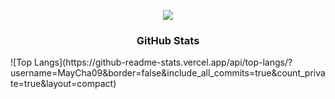 <!--
**MayCha09/MayCha09** is a ✨ _special_ ✨ repository because its `README.md` (this file) appears on your GitHub profile.

Here are some ideas to get you started:

- 🔭 I’m currently working on ...
- 🌱 I’m currently learning ...
- 👯 I’m looking to collaborate on ...
- 🤔 I’m looking for help with ...
- 💬 Ask me about ...
- 📫 How to reach me: ...
- 😄 Pronouns: ...
- ⚡ Fun fact: ...
-->
<p align="center">
<!--   <a href="https://github.com/DenverCoder1/readme-typing-svg"> -->
    <img src="https://readme-typing-svg.herokuapp.com?font=Arsenal+SC&size=35&color=95BDFFF&width=500&height=70&duration=4000&lines=Hi,+I'm+Chalinee+Saelee;Nice+To+Meet+You+🥰&center=true"></a></p>
    
<h3 align="center">GitHub Stats</h3>
![Top Langs](https://github-readme-stats.vercel.app/api/top-langs/?username=MayCha09&border=false&include_all_commits=true&count_private=true&layout=compact)

    
    
    

    
